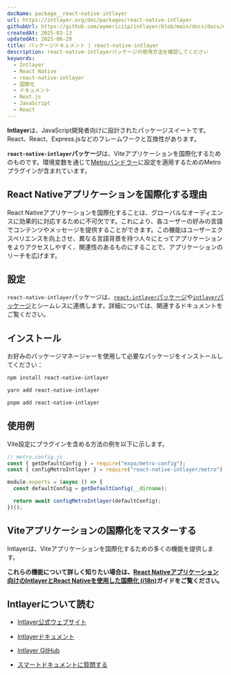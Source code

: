 ```yaml
---
docName: package__react-native-intlayer
url: https://intlayer.org/doc/packages/react-native-intlayer
githubUrl: https://github.com/aymericzip/intlayer/blob/main/docs/docs/en/packages/react-native-intlayer/index.md
createdAt: 2025-03-13
updatedAt: 2025-06-29
title: パッケージドキュメント | react-native-intlayer
description: react-native-intlayerパッケージの使用方法を確認してください
keywords:
  - Intlayer
  - React Native
  - react-native-intlayer
  - 国際化
  - ドキュメント
  - Next.js
  - JavaScript
  - React
---
```


**Intlayer**は、JavaScript開発者向けに設計されたパッケージスイートです。React、React、Express.jsなどのフレームワークと互換性があります。

**`react-native-intlayer`パッケージ**は、Viteアプリケーションを国際化するためのものです。環境変数を通じて[Metroバンドラー](https://docs.expo.dev/guides/customizing-metro/)に設定を適用するためのMetroプラグインが含まれています。

## React Nativeアプリケーションを国際化する理由

React Nativeアプリケーションを国際化することは、グローバルなオーディエンスに効果的に対応するために不可欠です。これにより、各ユーザーの好みの言語でコンテンツやメッセージを提供することができます。この機能はユーザーエクスペリエンスを向上させ、異なる言語背景を持つ人々にとってアプリケーションをよりアクセスしやすく、関連性のあるものにすることで、アプリケーションのリーチを広げます。

## 設定

`react-native-intlayer`パッケージは、[`react-intlayer`パッケージ](https://github.com/aymericzip/intlayer/blob/main/docs/docs/ja/packages/react-intlayer/index.md)や[`intlayer`パッケージ](https://github.com/aymericzip/intlayer/blob/main/docs/docs/ja/packages/intlayer/index.md)とシームレスに連携します。詳細については、関連するドキュメントをご覧ください。

## インストール

お好みのパッケージマネージャーを使用して必要なパッケージをインストールしてください：

```bash packageManager="npm"
npm install react-native-intlayer
```

```bash packageManager="yarn"
yarn add react-native-intlayer
```

```bash packageManager="pnpm"
pnpm add react-native-intlayer
```

## 使用例

Vite設定にプラグインを含める方法の例を以下に示します。

```js
// metro.config.js
const { getDefaultConfig } = require("expo/metro-config");
const { configMetroIntlayer } = require("react-native-intlayer/metro");

module.exports = (async () => {
  const defaultConfig = getDefaultConfig(__dirname);

  return await configMetroIntlayer(defaultConfig);
})();
```

## Viteアプリケーションの国際化をマスターする

Intlayerは、Viteアプリケーションを国際化するための多くの機能を提供します。

**これらの機能について詳しく知りたい場合は、[React Nativeアプリケーション向けのIntlayerとReact Nativeを使用した国際化 (i18n)](https://github.com/aymericzip/intlayer/blob/main/docs/docs/ja/intlayer_with_react_native+expo.md)ガイドをご覧ください。**

## Intlayerについて読む

- [Intlayer公式ウェブサイト](https://intlayer.org)
- [Intlayerドキュメント](https://intlayer.org/doc)
- [Intlayer GitHub](https://github.com/aymericzip/intlayer)

- [スマートドキュメントに質問する](https://intlayer.org/docchat)
